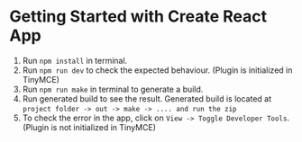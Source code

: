# Getting Started with Create React App

1. Run `npm install` in terminal.
2. Run `npm run dev` to check the expected behaviour. (Plugin is initialized in TinyMCE)
3. Run `npm run make` in terminal to generate a build.
4. Run generated build to see the result. Generated build is located at `project folder -> out -> make -> .... and run the zip`
5. To check the error in the app, click on `View -> Toggle Developer Tools`. (Plugin is not initialized in TinyMCE)

